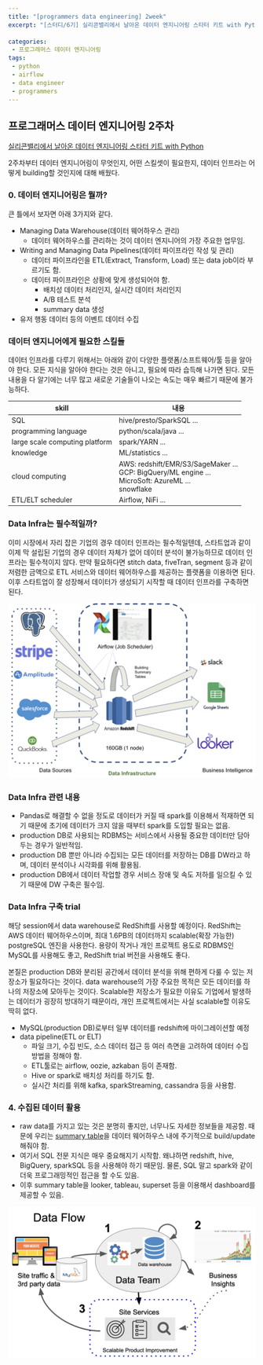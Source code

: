 ```yaml
---
title: "[programmers data engineering] 2week"
excerpt: "[스터디/6기] 실리콘밸리에서 날아온 데이터 엔지니어링 스타터 키트 with Python"

categories:
 - 프로그래머스 데이터 엔지니어링
tags:
 - python
 - airflow
 - data engineer
 - programmers
---
```


## 프로그래머스 데이터 엔지니어링 2주차

[실리콘밸리에서 날아온 데이터 엔지니어링 스타터 키트 with Python](https://programmers.co.kr/learn/courses/12916)

2주차부터 데이터 엔지니어링이 무엇인지, 어떤 스킬셋이 필요한지, 데이터 인프라는 어떻게 building할 것인지에 대해 배웠다.

### 0. 데이터 엔지니어링은 뭘까?
큰 틀에서 보자면 아래 3가지와 같다.
- Managing Data Warehouse(데이터 웨어하우스 관리)
  - 데이터 웨어하우스를 관리하는 것이 데이터 엔지니어의 가장 주요한 업무임.
- Writing and Managing Data Pipelines(데이터 파이프라인 작성 및 관리)
  - 데이터 파이프라인을 ETL(Extract, Transform, Load) 또는 data job이라 부르기도 함.
  - 데이터 파이프라인은 상황에 맞게 생성되어야 함.
    - 배치성 데이터 처리인지, 실시간 데이터 처리인지
    - A/B 테스트 분석
    - summary data 생성
- 유저 행동 데이터 등의 이벤트 데이터 수집

### 데이터 엔지니어에게 필요한 스킬들
데이터 인프라를 다루기 위해서는 아래와 같이 다양한 플랫폼/소프트웨어/툴 등을 알아야 한다. 모든 지식을 알아야 한다는 것은 아니고, 필요에 따라 습득해 나가면 된다. 모든 내용을 다 알기에는 너무 많고 새로운 기술들이 나오는 속도는 매우 빠르기 때문에 불가능하다.

|skill|내용|
|-----|---|
|SQL|hive/presto/SparkSQL ... |
|programming language|python/scala/java ...|
|large scale computing platform|spark/YARN ...|
|knowledge|ML/statistics ...|
|cloud computing|AWS: redshift/EMR/S3/SageMaker ...<br>GCP: BigQuery/ML engine ...<br>MicroSoft: AzureML ...<br>snowflake|
|ETL/ELT scheduler|Airflow, NiFi ...|

### Data Infra는 필수적일까?
이미 시장에서 자리 잡은 기업의 경우 데이터 인프라는 필수적일텐데, 스타트업과 같이 이제 막 설립된 기업의 경우 데이터 자체가 없어 데이터 분석이 불가능하므로 데이터 인프라는 필수적이지 않다. 만약 필요하다면 stitch data, fiveTran, segment 등과 같이 저렴한 금액으로 ETL 서비스와 데이터 웨어하우스를 제공하는 플랫폼을 이용하면 된다. 이후 스타트업이 잘 성장해서 데이터가 생성되기 시작할 때 데이터 인프라를 구축하면 된다.

![data infra](/assets/de2/datainfra.png)

### Data Infra 관련 내용
- Pandas로 해결할 수 없을 정도로 데이터가 커질 때 spark를 이용해서 적재하면 되기 때문에 초기에 데이터가 크지 않을 때부터 spark를 도입할 필요는 없음.
- production DB로 사용되는 RDBMS는 서비스에서 사용될 중요한 데이터만 담아두는 경우가 일반적임.
-  production DB 뿐만 아니라 수집되는 모든 데이터를 저장하는 DB를 DW라고 하며, 데이터 분석이나 시각화를 위해 활용됨.
- production DB에서 데이터 작업할 경우 서비스 장애 및 속도 저하를 일으킬 수 있기 때문에 DW 구축은 필수임.

### Data Infra 구축 trial
해당 session에서 data warehouse로 RedShift를 사용할 예정이다. RedShift는 AWS 데이터 웨어하우스이며, 최대 1.6PB의 데이터까지 scalable(확장 가능한) postgreSQL 엔진을 사용한다. 용량이 작거나 개인 프로젝트 용도로 RDBMS인 MySQL를 사용해도 좋고, RedShift trial 버전을 사용해도 좋다.
<br>

본질은 production DB와 분리된 공간에서 데이터 분석을 위해 편하게 다룰 수 있는 저장소가 필요하다는 것이다. data warehouse의 가장 주요한 목적은 모든 데이터를 하나의 저장소에 모아두는 것이다. Scalable한 저장소가 필요한 이유도 기업에서 발생하는 데이터가 굉장히 방대하기 때문이라, 개인 프로젝트에서는 사실 scalable할 이유도 딱히 없다.
<br>

- MySQL(production DB)로부터 일부 데이터를 redshift에 마이그레이션할 예정
- data pipeline(ETL or ELT)
  - 파일 크기, 수집 빈도, 소스 데이터 접근 등 여러 측면을 고려하여 데이터 수집 방법을 정해야 함.
  - ETL툴로는 airflow, oozie, azkaban 등이 존재함.
  - Hive or spark로 배치성 처리를 하기도 함.
  - 실시간 처리를 위해 kafka, sparkStreaming, cassandra 등을 사용함.

### 4. 수집된 데이터 활용
- raw data를 가지고 있는 것은 분명히 좋지만, 너무나도 자세한 정보들을 제공함. 때문에 우리는 <u>summary table</u>을 데이터 웨어하우스 내에 주기적으로 build/update해줘야 함.
- 여기서 SQL 전문 지식은 매우 중요해지기 시작함. 왜냐하면 redshift, hive, BigQuery, sparkSQL 등을 사용해야 하기 때문임. 물론, SQL 말고 spark와 같이 더욱 프로그래밍적인 접근을 할 수도 있음.
- 이후 summary table을 looker, tableau, superset 등을 이용해서 dashboard를 제공할 수 있음.

![data flow](/assets/de2/dataflow.png)

